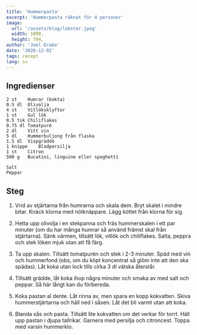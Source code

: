 ```yaml
---
title: 'Hummerpasta'
excerpt: 'Hummerpasta räknat för 4 personer'
image:
  url: '/assets/blog/lobster.jpeg'
  width: 1000,
  height: 794,
author: 'Joel Drake'
date: '2020-12-02'
tags: recept
lang: sv
---
```


## Ingredienser

```
2 st	Humrar (kokta)
0.5 dl	Olivolja
4 st	Vitlöksklyftor
1 st	Gul lök
0.5 tsk	Chiliflakes
0.75 dl	Tomatpuré
2 dl	Vitt vin
5 dl	Hummerbuljong från flaska
1.5 dl	Vispgrädde
1 knippe	Bladpersilja
1 st	Citron
500 g	Bucatini, linguine eller spaghetti

Salt
Peppar
```

## Steg

1. Vrid av stjärtarna från humrarna och skala dem. Bryt skalet i mindre bitar. Knäck klorna med nötknäppare. Lägg köttet från klorna för sig.

2. Hetta upp olivolja i en stekpanna och fräs hummerskalen i ett par minuter (om du har många humrar så använd främst skal från stjärtarna). Sänk värmen, tillsätt lök, vitlök och chiliflakes. Salta, peppra och stek löken mjuk utan att få färg.

3. Ta upp skalen. Tillsätt tomatpurén och stek i 2-3 minuter. Späd med vin och hummerfond (obs, om du köpt koncentrat så glöm inte att den ska spädas). Låt koka utan lock tills cirka 3 dl vätska återstår.

4. Tillsätt grädde, låt koka ihop några minuter och smaka av med salt och peppar. Så här långt kan du förbereda.

5. Koka pastan al dente. Låt rinna av, men spara en kopp kokvatten. Skiva hummerstjärtarna och häll ned i såsen. Låt det bli varmt utan att koka.

6. Blanda sås och pasta. Tillsätt lite kokvatten om det verkar för torrt. Häll upp pastan i djupa tallrikar. Garnera med persilja och citroncest. Toppa med varsin hummerklo.

```

```
